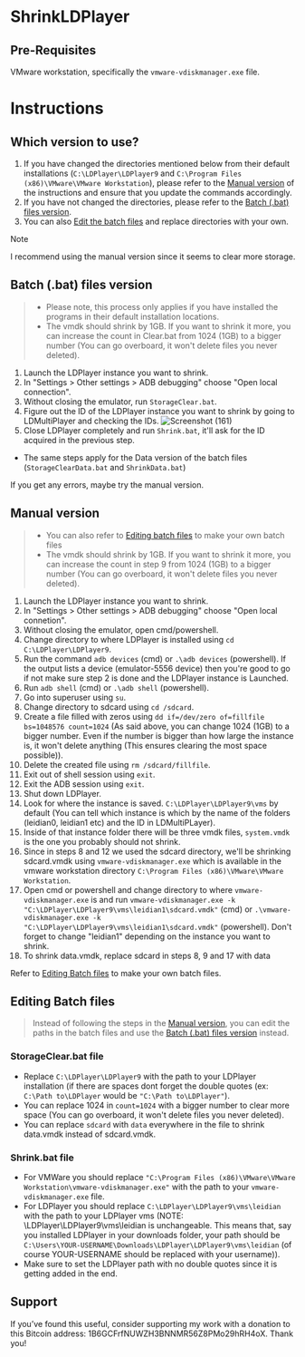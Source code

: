 # ShrinkLDPlayer

## Pre-Requisites

VMware workstation, specifically the ```vmware-vdiskmanager.exe``` file.

# Instructions

## Which version to use?
1. If you have changed the directories mentioned below from their default installations (```C:\LDPlayer\LDPlayer9``` and ```C:\Program Files (x86)\VMware\VMware Workstation```), please refer to the [Manual version](#manual-version) of the instructions and ensure that you update the commands accordingly.
2. If you have not changed the directories, please refer to the [Batch (.bat) files version](#batch-bat-files-version).
3. You can also [Edit the batch files](#editing-batch-files) and replace directories with your own.

> [!NOTE]
> I recommend using the manual version since it seems to clear more storage.

## Batch (.bat) files version

> - Please note, this process only applies if you have installed the programs in their default installation locations.
> - The vmdk should shrink by 1GB. If you want to shrink it more, you can increase the count in Clear.bat from 1024 (1GB) to a bigger number (You can go overboard, it won't delete files you never deleted).

1. Launch the LDPlayer instance you want to shrink.
2. In "Settings > Other settings > ADB debugging" choose "Open local connection".
3. Without closing the emulator, run ```StorageClear.bat```. 
4. Figure out the ID of the LDPlayer instance you want to shrink by going to LDMultiPlayer and checking the IDs.
![Screenshot (161)](https://github.com/badjtsx/ShrinkLDPlayer/assets/90721515/2c298fe9-5182-40b0-965c-7e8b0410ee4d)
6. Close LDPlayer completely and run ```Shrink.bat```, it'll ask for the ID acquired in the previous step.

- The same steps apply for the Data version of the batch files (```StorageClearData.bat``` and ```ShrinkData.bat```)

If you get any errors, maybe try the manual version.


## Manual version

> - You can also refer to [Editing batch files](#editing-batch-files) to make your own batch files
> - The vmdk should shrink by 1GB. If you want to shrink it more, you can increase the count in step 9 from 1024 (1GB) to a bigger number (You can go overboard, it won't delete files you never deleted).

1. Launch the LDPlayer instance you want to shrink.
2. In "Settings > Other settings > ADB debugging" choose "Open local connetion".
3. Without closing the emulator, open cmd/powershell.
4. Change directory to where LDPlayer is installed using ```cd C:\LDPlayer\LDPlayer9```.
5. Run the command ```adb devices``` (cmd) or ```.\adb devices``` (powershell). If the output lists a device (emulator-5556   device) then you're good to go if not make sure step 2 is done and the LDPlayer instance is Launched.
6. Run ```adb shell``` (cmd) or ```.\adb shell``` (powershell).
7. Go into superuser using ```su```.
8. Change directory to sdcard using ```cd /sdcard```.
9. Create a file filled with zeros using ```dd if=/dev/zero of=fillfile bs=1048576 count=1024``` (As said above, you can change 1024 (1GB) to a bigger number. Even if the number is bigger than how large the instance is, it won't delete anything (This ensures clearing the most space possible)).
10. Delete the created file using ```rm /sdcard/fillfile```.
11. Exit out of shell session using ```exit```.
12. Exit the ADB session using ```exit```.
13. Shut down LDPlayer.
14. Look for where the instance is saved. ```C:\LDPlayer\LDPlayer9\vms``` by default (You can tell which instance is which by the name of the folders (leidian0, leidian1 etc) and the ID in LDMultiPLayer).
15. Inside of that instance folder there will be three vmdk files, ```system.vmdk``` is the one you probably should not shrink.
16. Since in steps 8 and 12 we used the sdcard directory, we'll be shrinking sdcard.vmdk using ```vmware-vdiskmanager.exe``` which is available in the vmware workstation directory ```C:\Program Files (x86)\VMware\VMware Workstation```.
17. Open cmd or powershell and change directory to where ```vmware-vdiskmanager.exe``` is and run ```vmware-vdiskmanager.exe -k "C:\LDPlayer\LDPlayer9\vms\leidian1\sdcard.vmdk"``` (cmd) or ```.\vmware-vdiskmanager.exe -k "C:\LDPlayer\LDPlayer9\vms\leidian1\sdcard.vmdk"``` (powershell). Don't forget to change "leidian1" depending on the instance you want to shrink.
18. To shrink data.vmdk, replace sdcard in steps 8, 9 and 17 with data

Refer to [Editing Batch files](#editing-batch-files) to make your own batch files.

## Editing Batch files

> Instead of following the steps in the [Manual version](#manual-version), you can edit the paths in the batch files and use the [Batch (.bat) files version](#batch-bat-files-version) instead.

### StorageClear.bat file 
* Replace ```C:\LDPlayer\LDPlayer9``` with the path to your LDPlayer installation (if there are spaces dont forget the double quotes (ex: ```C:\Path to\LDPlayer``` would be  ```"C:\Path to\LDPlayer"```).
* You can replace 1024 in ```count=1024``` with a bigger number to clear more space (You can go overboard, it won't delete files you never deleted).
* You can replace ```sdcard``` with ```data``` everywhere in the file to shrink data.vmdk instead of sdcard.vmdk.  

### Shrink.bat file
* For VMWare you should replace ```"C:\Program Files (x86)\VMware\VMware Workstation\vmware-vdiskmanager.exe"``` with the path to your ```vmware-vdiskmanager.exe``` file.
*  For LDPlayer you should replace ```C:\LDPlayer\LDPlayer9\vms\leidian``` with the path to your LDPlayer vms (NOTE: \LDPlayer\LDPlayer9\vms\leidian is unchangeable. This means that, say you installed LDPlayer in your downloads folder, your path should be ```C:\Users\YOUR-USERNAME\Downloads\LDPlayer\LDPlayer9\vms\leidian``` (of course YOUR-USERNAME should be replaced with your username)).
* Make sure to set the LDPlayer path with no double quotes since it is getting added in the end.

## Support

If you’ve found this useful, consider supporting my work with a donation to this Bitcoin address: 1B6GCFrfNUWZH3BNNMR56Z8PMo29hRH4oX. Thank you!
